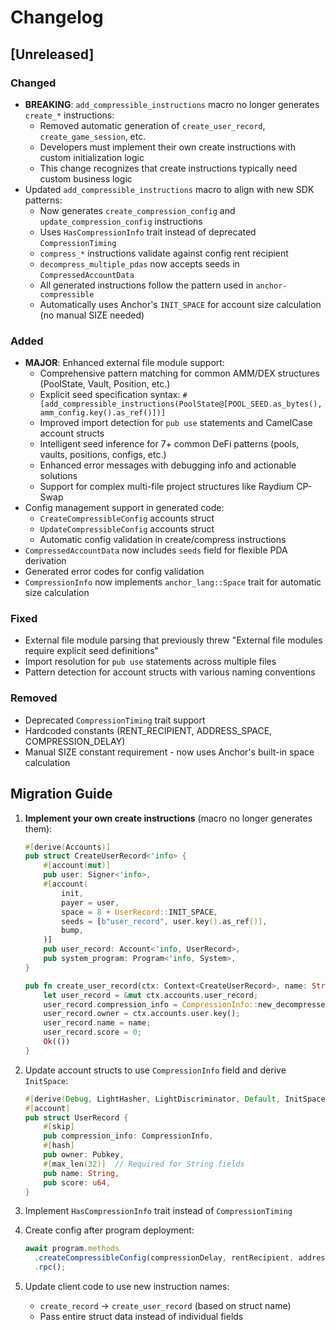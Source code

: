 # Changelog

## [Unreleased]

### Changed

- **BREAKING**: `add_compressible_instructions` macro no longer generates `create_*` instructions:
  - Removed automatic generation of `create_user_record`, `create_game_session`, etc.
  - Developers must implement their own create instructions with custom initialization logic
  - This change recognizes that create instructions typically need custom business logic
- Updated `add_compressible_instructions` macro to align with new SDK patterns:
  - Now generates `create_compression_config` and `update_compression_config` instructions
  - Uses `HasCompressionInfo` trait instead of deprecated `CompressionTiming`
  - `compress_*` instructions validate against config rent recipient
  - `decompress_multiple_pdas` now accepts seeds in `CompressedAccountData`
  - All generated instructions follow the pattern used in `anchor-compressible`
  - Automatically uses Anchor's `INIT_SPACE` for account size calculation (no manual SIZE needed)

### Added

- **MAJOR**: Enhanced external file module support:
  - Comprehensive pattern matching for common AMM/DEX structures (PoolState, Vault, Position, etc.)
  - Explicit seed specification syntax: `#[add_compressible_instructions(PoolState@[POOL_SEED.as_bytes(), amm_config.key().as_ref()])]`
  - Improved import detection for `pub use` statements and CamelCase account structs
  - Intelligent seed inference for 7+ common DeFi patterns (pools, vaults, positions, configs, etc.)
  - Enhanced error messages with debugging info and actionable solutions
  - Support for complex multi-file project structures like Raydium CP-Swap
- Config management support in generated code:
  - `CreateCompressibleConfig` accounts struct
  - `UpdateCompressibleConfig` accounts struct
  - Automatic config validation in create/compress instructions
- `CompressedAccountData` now includes `seeds` field for flexible PDA derivation
- Generated error codes for config validation
- `CompressionInfo` now implements `anchor_lang::Space` trait for automatic size calculation

### Fixed

- External file module parsing that previously threw "External file modules require explicit seed definitions"
- Import resolution for `pub use` statements across multiple files
- Pattern detection for account structs with various naming conventions

### Removed

- Deprecated `CompressionTiming` trait support
- Hardcoded constants (RENT_RECIPIENT, ADDRESS_SPACE, COMPRESSION_DELAY)
- Manual SIZE constant requirement - now uses Anchor's built-in space calculation

## Migration Guide

1. **Implement your own create instructions** (macro no longer generates them):

   ```rust
   #[derive(Accounts)]
   pub struct CreateUserRecord<'info> {
       #[account(mut)]
       pub user: Signer<'info>,
       #[account(
           init,
           payer = user,
           space = 8 + UserRecord::INIT_SPACE,
           seeds = [b"user_record", user.key().as_ref()],
           bump,
       )]
       pub user_record: Account<'info, UserRecord>,
       pub system_program: Program<'info, System>,
   }

   pub fn create_user_record(ctx: Context<CreateUserRecord>, name: String) -> Result<()> {
       let user_record = &mut ctx.accounts.user_record;
       user_record.compression_info = CompressionInfo::new_decompressed()?;
       user_record.owner = ctx.accounts.user.key();
       user_record.name = name;
       user_record.score = 0;
       Ok(())
   }
   ```

2. Update account structs to use `CompressionInfo` field and derive `InitSpace`:

   ```rust
   #[derive(Debug, LightHasher, LightDiscriminator, Default, InitSpace)]
   #[account]
   pub struct UserRecord {
       #[skip]
       pub compression_info: CompressionInfo,
       #[hash]
       pub owner: Pubkey,
       #[max_len(32)]  // Required for String fields
       pub name: String,
       pub score: u64,
   }
   ```

3. Implement `HasCompressionInfo` trait instead of `CompressionTiming`

4. Create config after program deployment:

   ```typescript
   await program.methods
     .createCompressibleConfig(compressionDelay, rentRecipient, addressSpace)
     .rpc();
   ```

5. Update client code to use new instruction names:
   - `create_record` → `create_user_record` (based on struct name)
   - Pass entire struct data instead of individual fields
